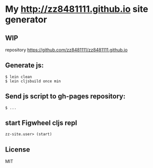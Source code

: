 # My http://zz8481111.github.io site generator
## WIP

repository https://github.com/zz8481111/zz8481111.github.io

## Generate js:

    $ lein clean
    $ lein cljsbuild once min

## Send js script to gh-pages repository:
 
    $ ...
        
## start Figwheel cljs repl

    zz-site.user> (start)

## License

MIT
